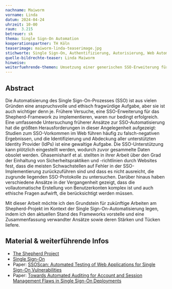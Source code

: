 ```yaml
---
nachname: Maiworm
vorname: Linda
datum: 2024-04-24
uhrzeit: 10-00
raum:  3.215
betreuer: sk
thema: Single Sign-On Automation
kooperationspartner: TH Köln
teaserimage: maiworm-linda-teaserimage.jpg
stichworte: Single Sign-On, Authentifizierung, Autorisierung, Web Automation, Web Security, Shepherd
quelle-bildrechte-teaser: Linda Maiworm
hinweise:
weiterfuehrende-themen: Umsetzung einer generischen SSO-Erweiterung für das Shepherd Framework | Automatisierte Button-Erkennung auf Basis von Machine Learning | Optimierung/Ausbau von automatisierten Registrierungsprozessen
---
```


## Abstract

Die Automatisierung des Single Sign-On-Prozesses (SSO) ist aus vielen Gründen eine anspruchsvolle und ethisch fragwürdige Aufgabe, aber sie ist auch wichtiger denn je. Frühere Versuche, eine SSO-Erweiterung für das Shepherd-Framework zu implementieren, waren nur bedingt erfolgreich. Eine umfassende Untersuchung früherer Ansätze zur SSO-Automatisierung hat die größten Herausforderungen in dieser Angelegenheit aufgezeigt: Studien zum SSO-Vorkommen im Web führen häufig zu falsch-negativen Ergebnissen, und die Identifizierung und Abdeckung aller unterstützten Identity Provider (IdPs) ist eine gewaltige Aufgabe. Die SSO-Unterstützung kann plötzlich eingestellt werden, wodurch zuvor gesammelte Daten obsolet werden. Ghasemisharif et al. stellten in ihrer Arbeit über den Grad der Einhaltung von Sicherheitspraktiken und -richtlinien durch Websites fest, dass die meisten Schwachstellen auf Fehler in der SSO-Implementierung zurückzuführen sind und dass es nicht ausreicht, die zugrunde liegenden SSO-Protokolle zu untersuchen. Darüber hinaus haben verschiedene Ansätze in der Vergangenheit gezeigt, dass die vollautomatische Erstellung von Benutzerkonten komplex ist und auch ethische Fragen aufwirft, die berücksichtigt werden müssen.

Mit dieser Arbeit möchte ich den Grundstein für zukünftige Arbeiten am Shepherd-Projekt im Kontext der Single Sign-On-Automatisierung legen, indem ich den aktuellen Stand des Frameworks vorstelle und eine Zusammenfassung verwandter Ansätze sowie deren Stärken und Tücken liefere.


## Material & weiterführende Infos
- [The Shepherd Project](https://bkrumnow.github.io/shepherd/)
- [Single Sign-On](https://www.bsi.bund.de/DE/Themen/Verbraucherinnen-und-Verbraucher/Informationen-und-Empfehlungen/Cyber-Sicherheitsempfehlungen/Accountschutz/Single-Sign-On/single-sign-on_node.html)
- Paper: [SSOScan: Automated Testing of Web Applications for Single Sign-On Vulnerabilities](https://www.usenix.org/conference/usenixsecurity14/technical-sessions/presentation/zhou)
- Paper: [Towards Automated Auditing for Account and Session Management Flaws in Single Sign-On Deployments](https://ieeexplore.ieee.org/document/9833753)

